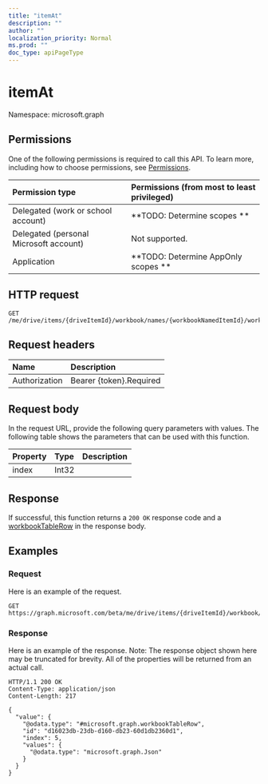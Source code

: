 ```yaml
---
title: "itemAt"
description: ""
author: ""
localization_priority: Normal
ms.prod: ""
doc_type: apiPageType
---
```


# itemAt

Namespace: microsoft.graph



## Permissions
One of the following permissions is required to call this API. To learn more, including how to choose permissions, see [Permissions](/concepts/permissions-reference.md).

|Permission type|Permissions (from most to least privileged)|
|:---|:---|
|Delegated (work or school account)|**TODO: Determine scopes **|
|Delegated (personal Microsoft account)|Not supported.|
|Application|**TODO: Determine AppOnly scopes **|

## HTTP request
<!-- {
  "blockType": "ignored"
}
-->
``` http
GET /me/drive/items/{driveItemId}/workbook/names/{workbookNamedItemId}/worksheet/tables/{workbookTableId}/rows/itemAt
```

## Request headers
|Name|Description|
|:---|:---|
|Authorization|Bearer {token}.Required|

## Request body
In the request URL, provide the following query parameters with values.
The following table shows the parameters that can be used with this function.

|Property|Type|Description|
|:---|:---|:---|
|index|Int32||



## Response
If successful, this function returns a `200 OK` response code and a [workbookTableRow](../resources/workbooktablerow.md) in the response body.

## Examples

### Request
Here is an example of the request.
<!-- {
  "blockType": "request",
  "name": "workbooktablerow_itemat"
}
-->
``` http
GET https://graph.microsoft.com/beta/me/drive/items/{driveItemId}/workbook/names/{workbookNamedItemId}/worksheet/tables/{workbookTableId}/rows/itemAt(index=5)
```

### Response
Here is an example of the response. Note: The response object shown here may be truncated for brevity. All of the properties will be returned from an actual call.
<!-- {
  "blockType": "response",
  "truncated": true,
  "@odata.type": "microsoft.graph.workbooktablerow"
}
-->
``` http
HTTP/1.1 200 OK
Content-Type: application/json
Content-Length: 217

{
  "value": {
    "@odata.type": "#microsoft.graph.workbookTableRow",
    "id": "d16023db-23db-d160-db23-60d1db2360d1",
    "index": 5,
    "values": {
      "@odata.type": "microsoft.graph.Json"
    }
  }
}
```

